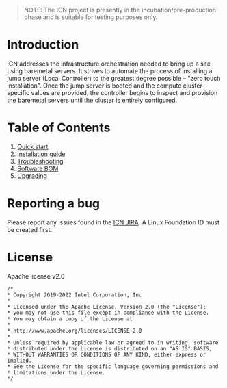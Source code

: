 > NOTE: The ICN project is presently in the incubation/pre-production
> phase and is suitable for testing purposes only.

# Introduction

ICN addresses the infrastructure orchestration needed to bring up a
site using baremetal servers. It strives to automate the process of
installing a jump server (Local Controller) to the greatest degree
possible – "zero touch installation". Once the jump server is booted
and the compute cluster-specific values are provided, the controller
begins to inspect and provision the baremetal servers until the
cluster is entirely configured.

# Table of Contents
1. [Quick start](doc/quick-start.md)
2. [Installation guide](doc/installation-guide.md)
3. [Troubleshooting](doc/troubleshooting.md)
4. [Software BOM](doc/software-bom.md)
5. [Upgrading](doc/upgrading.md)

# Reporting a bug

Please report any issues found in the [ICN
JIRA](https://jira.akraino.org/projects/ICN/issues).  A Linux
Foundation ID must be created first.

# License
Apache license v2.0

```
/*
* Copyright 2019-2022 Intel Corporation, Inc
*
* Licensed under the Apache License, Version 2.0 (the "License");
* you may not use this file except in compliance with the License.
* You may obtain a copy of the License at
*
* http://www.apache.org/licenses/LICENSE-2.0
*
* Unless required by applicable law or agreed to in writing, software
* distributed under the License is distributed on an "AS IS" BASIS,
* WITHOUT WARRANTIES OR CONDITIONS OF ANY KIND, either express or implied.
* See the License for the specific language governing permissions and
* limitations under the License.
*/
```
